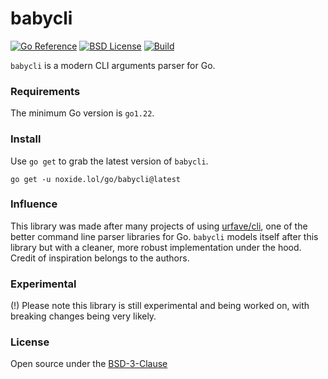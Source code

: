 # babycli

[![Go Reference](https://pkg.go.dev/badge/noxide.lol/go/babycli.svg)](https://pkg.go.dev/noxide.lol/go/babycli)
[![BSD License](https://img.shields.io/github/license/noxideproject/babycli?color=7C00D8&style=flat-square)](https://github.com/noxideproject/babycli/blob/main/LICENSE)
[![Build](https://img.shields.io/github/actions/workflow/status/noxideproject/babycli/ci.yaml?style=flat-square&color=0FAA07&label=CI)](https://github.com/noxideproject/babycli/actions/workflows/ci.yaml)

`babycli` is a modern CLI arguments parser for Go.

### Requirements

The minimum Go version is `go1.22`.

### Install

Use `go get` to grab the latest version of `babycli`.

```shell
go get -u noxide.lol/go/babycli@latest
```

### Influence

This library was made after many projects of using [urfave/cli](https://github.com/urfave/cli),
one of the better command line parser libraries for Go. `babycli` models itself
after this library but with a cleaner, more robust implementation under the hood.
Credit of inspiration belongs to the authors.

### Experimental

(!) Please note this library is still experimental and being worked on, with
breaking changes being very likely.

### License

Open source under the [BSD-3-Clause](LICENSE)
